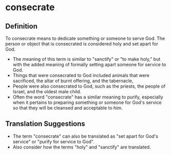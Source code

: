 # consecrate

## Definition

To consecrate means to dedicate something or someone to serve God. The person or object that is consecrated is considered holy and set apart for God.

* The meaning of this term is similar to "sanctify" or "to make holy," but with the added meaning of formally setting apart someone for service to God.
* Things that were consecrated to God included animals that were sacrificed, the altar of burnt offering, and the tabernacle,
* People were also consecrated to God, such as the priests, the people of Israel, and the oldest male child.
* Often the word "consecrate" has a similar meaning to purify, especially when it pertains to preparing something or someone for God's service so that they will be cleansed and acceptable to him.


## Translation Suggestions



* The term "consecrate" can also be translated as "set apart for God's service" or "purify for service to God".
* Also consider how the terms "holy" and "sanctify" are translated.